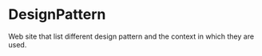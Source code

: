 # DesignPattern
Web site that list different design pattern and the context in which they are used.
